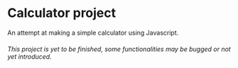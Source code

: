 # Calculator project

An attempt at making a simple calculator using Javascript.

###### This project is yet to be finished, some functionalities may be bugged or not yet introduced.
